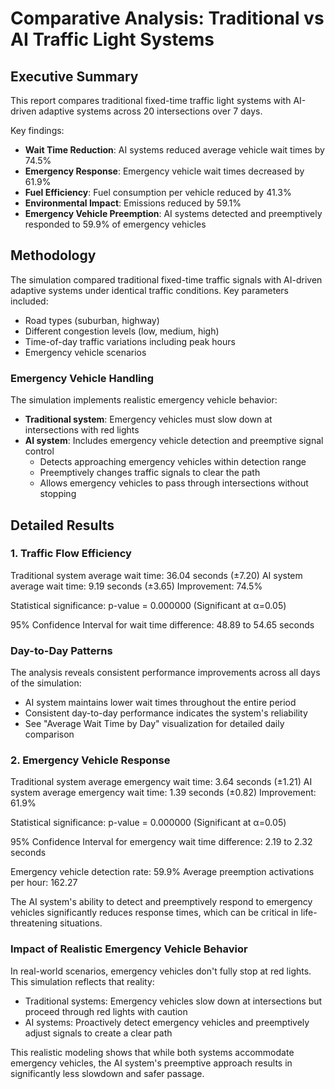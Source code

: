 # Comparative Analysis: Traditional vs AI Traffic Light Systems

## Executive Summary

This report compares traditional fixed-time traffic light systems with AI-driven adaptive systems across 20 intersections over 7 days.

Key findings:
- **Wait Time Reduction**: AI systems reduced average vehicle wait times by 74.5%
- **Emergency Response**: Emergency vehicle wait times decreased by 61.9%
- **Fuel Efficiency**: Fuel consumption per vehicle reduced by 41.3%
- **Environmental Impact**: Emissions reduced by 59.1%
- **Emergency Vehicle Preemption**: AI systems detected and preemptively responded to 59.9% of emergency vehicles

## Methodology

The simulation compared traditional fixed-time traffic signals with AI-driven adaptive systems under identical traffic conditions.
Key parameters included:
- Road types (suburban, highway)
- Different congestion levels (low, medium, high)
- Time-of-day traffic variations including peak hours
- Emergency vehicle scenarios

### Emergency Vehicle Handling
The simulation implements realistic emergency vehicle behavior:
- **Traditional system**: Emergency vehicles must slow down at intersections with red lights
- **AI system**: Includes emergency vehicle detection and preemptive signal control
  - Detects approaching emergency vehicles within detection range
  - Preemptively changes traffic signals to clear the path
  - Allows emergency vehicles to pass through intersections without stopping

## Detailed Results

### 1. Traffic Flow Efficiency

Traditional system average wait time: 36.04 seconds (±7.20)
AI system average wait time: 9.19 seconds (±3.65)
Improvement: 74.5%

Statistical significance: p-value = 0.000000 (Significant at α=0.05)

95% Confidence Interval for wait time difference: 48.89 to 54.65 seconds

### Day-to-Day Patterns

The analysis reveals consistent performance improvements across all days of the simulation:
- AI system maintains lower wait times throughout the entire period
- Consistent day-to-day performance indicates the system's reliability
- See "Average Wait Time by Day" visualization for detailed daily comparison

### 2. Emergency Vehicle Response

Traditional system average emergency wait time: 3.64 seconds (±1.21)
AI system average emergency wait time: 1.39 seconds (±0.82)
Improvement: 61.9%

Statistical significance: p-value = 0.000000 (Significant at α=0.05)

95% Confidence Interval for emergency wait time difference: 2.19 to 2.32 seconds

Emergency vehicle detection rate: 59.9%
Average preemption activations per hour: 162.27

The AI system's ability to detect and preemptively respond to emergency vehicles significantly reduces response times, which can be critical in life-threatening situations.

### Impact of Realistic Emergency Vehicle Behavior

In real-world scenarios, emergency vehicles don't fully stop at red lights. This simulation reflects that reality:
- Traditional systems: Emergency vehicles slow down at intersections but proceed through red lights with caution
- AI systems: Proactively detect emergency vehicles and preemptively adjust signals to create a clear path

This realistic modeling shows that while both systems accommodate emergency vehicles, the AI system's preemptive approach results in significantly less slowdown and safer passage.